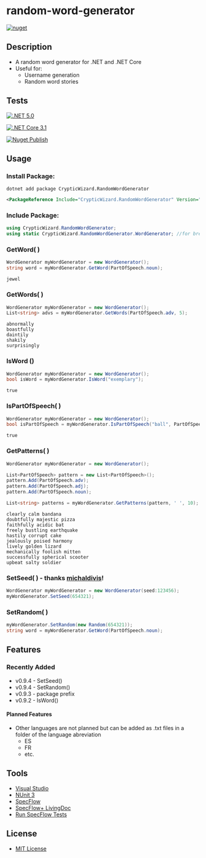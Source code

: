 # random-word-generator
[![nuget](https://img.shields.io/badge/nuget-v0.9.3-blue)](https://www.nuget.org/packages/CrypticWizard.RandomWordGenerator)
## Description
* A random word generator for .NET and .NET Core
* Useful for:
  * Username generation
  * Random word stories
## Tests
[![.NET 5.0](https://github.com/cryptic-wizard/random-word-generator/actions/workflows/dotnet.yml/badge.svg)](https://github.com/cryptic-wizard/random-word-generator/actions/workflows/dotnet.yml)

[![.NET Core 3.1](https://github.com/cryptic-wizard/random-word-generator/actions/workflows/dotnetcore.yml/badge.svg)](https://github.com/cryptic-wizard/random-word-generator/actions/workflows/dotnetcore.yml)

[![Nuget Publish](https://github.com/cryptic-wizard/random-word-generator/actions/workflows/nugetpublish.yml/badge.svg)](https://github.com/cryptic-wizard/random-word-generator/actions/workflows/nugetpublish.yml)

## Usage
### Install Package:
```Text
dotnet add package CrypticWizard.RandomWordGenerator
```
```xml
<PackageReference Include="CrypticWizard.RandomWordGenerator" Version="0.9.3"/>
```

### Include Package:
```C#
using CrypticWizard.RandomWordGenerator;
using static CrypticWizard.RandomWordGenerator.WordGenerator; //for brevity, not required
```

### GetWord( )
```C#
WordGenerator myWordGenerator = new WordGenerator();
string word = myWordGenerator.GetWord(PartOfSpeech.noun);
```
```Text
jewel
```

### GetWords( )
```C#
WordGenerator myWordGenerator = new WordGenerator();
List<string> advs = myWordGenerator.GetWords(PartOfSpeech.adv, 5);
```
```Text
abnormally
boastfully
daintily
shakily
surprisingly
```

### IsWord ()
```C#
WordGenerator myWordGenerator = new WordGenerator();
bool isWord = myWordGenerator.IsWord("exemplary");
```
```Text
true
```

### IsPartOfSpeech( )
```C#
WordGenerator myWordGenerator = new WordGenerator();
bool isPartOfSpeech = myWordGenerator.IsPartOfSpeech("ball", PartOfSpeech.noun);
```
```Text
true
```

### GetPatterns( )
```C#
WordGenerator myWordGenerator = new WordGenerator();

List<PartOfSpeech> pattern = new List<PartOfSpeech>();
pattern.Add(PartOfSpeech.adv);
pattern.Add(PartOfSpeech.adj);
pattern.Add(PartOfSpeech.noun);

List<string> patterns = myWordGenerator.GetPatterns(pattern, ' ', 10);
```
```Text
clearly calm bandana
doubtfully majestic pizza
faithfully acidic bat
freely bustling earthquake
hastily corrupt cake
jealously poised harmony
lively golden lizard
mechanically foolish mitten
successfully spherical scooter
upbeat salty soldier
```

### SetSeed( ) - thanks [michaldivis](https://github.com/cryptic-wizard/random-word-generator/pull/27)!
```C#
WordGenerator myWordGenerator = new WordGenerator(seed:123456);
myWordGenerator.SetSeed(654321);
```

### SetRandom( )
```C#
myWordGenerator.SetRandom(new Random(654321));
string word = myWordGenerator.GetWord(PartOfSpeech.noun);
```

## Features
### Recently Added
* v0.9.4 - SetSeed()
* v0.9.4 - SetRandom()
* v0.9.3 - package prefix
* v0.9.2 - IsWord()
#### Planned Features
* Other languages are not planned but can be added as .txt files in a folder of the language abreviation
  * ES
  * FR
  * etc.

## Tools
* [Visual Studio](https://visualstudio.microsoft.com/vs/)
* [NUnit 3](https://nunit.org/)
* [SpecFlow](https://specflow.org/tools/specflow/)
* [SpecFlow+ LivingDoc](https://specflow.org/tools/living-doc/)
* [Run SpecFlow Tests](https://github.com/marketplace/actions/run-specflow-tests)
## License
* [MIT License](https://github.com/cryptic-wizard/random-word-generator/blob/main/LICENSE.md)
